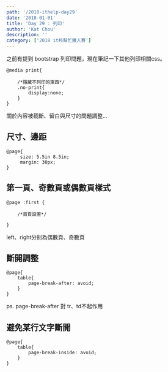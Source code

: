```yaml
---
path: '/2018-ithelp-day29'
date: '2018-01-01'
title: 'Day 29 : 列印'
author: 'Kat Chou'
description: ''
category: ['2018 it邦幫忙鐵人賽']
---
```


之前有提到 bootstrap 列印問題，現在筆記一下其他列印相關css。

```
@media print{

    /*隱藏不列印的東西*/
    .no-print{
        display:none;
    }
}
```
關於內容被截斷、留白與尺寸的問題調整...

## 尺寸、邊距
```
@page{
     size: 5.5in 8.5in;       
     margin: 30px;
}
```

##   第一頁、奇數頁或偶數頁樣式
```
@page :first { 

    /*首頁設置*/

}
```
left、right分别為偶數頁、奇數頁

##   斷開調整
```
@page{
    table{
        page-break-after: avoid;
    }  
}
```
ps. page-break-after 對 tr、td不起作用

##  避免某行文字斷開
```
@page{
    table{
        page-break-inside: avoid;
    }  
}
```
